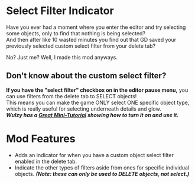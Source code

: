 # Select Filter Indicator
Have you ever had a moment where you enter the editor and try selecting some objects, only to find that nothing is being selected?  
And then after like 10 wasted minutes you find out that GD saved your previously selected custom select filter from your delete tab?  
  
No? Just me? Well, I made this mod anyways.

## Don't know about the custom select filter?
**If you have the "select filter" checkbox on in the editor pause menu,** you can use filters from the delete tab to SELECT objects!  
This means you can make the game ONLY select ONE specific object type, which is really useful for selecting underneath details and glow.  
***Wulzy has a [Great Mini-Tutorial](https://youtu.be/aGrNcYJF5LU?si=OrBmIFIyf-6gYwfL) showing how to turn it on and use it.***

# Mod Features
- Adds an indicator for when you have a custom object select filter enabled in the delete tab.
- Indicate the other types of filters aside from ones for specific individual objects. ***(Note: these can only be used to DELETE objects, not select.)***
